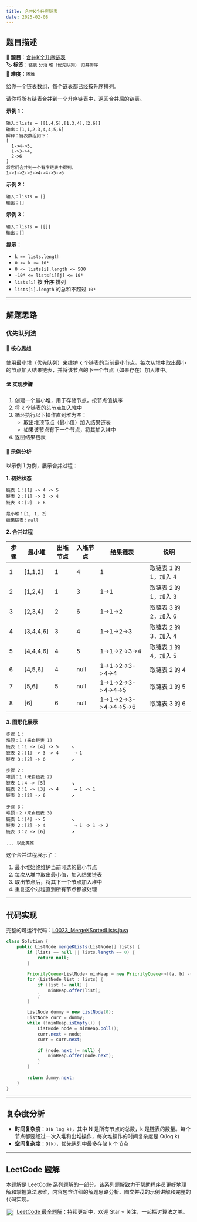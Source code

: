 ```yaml
---
title: 合并K个升序链表
date: 2025-02-08
---
```


## 题目描述

**🔗 题目**：[合并K个升序链表](https://leetcode.cn/problems/merge-k-sorted-lists/)  
**🏷️ 标签**：`链表` `分治` `堆（优先队列）` `归并排序`  
**🔴 难度**：`困难`  

给你一个链表数组，每个链表都已经按升序排列。

请你将所有链表合并到一个升序链表中，返回合并后的链表。

**示例 1：**
```
输入：lists = [[1,4,5],[1,3,4],[2,6]]
输出：[1,1,2,3,4,4,5,6]
解释：链表数组如下：
[
  1->4->5,
  1->3->4,
  2->6
]
将它们合并到一个有序链表中得到。
1->1->2->3->4->4->5->6
```

**示例 2：**
```
输入：lists = []
输出：[]
```

**示例 3：**
```
输入：lists = [[]]
输出：[]
```

**提示：**
- `k == lists.length`
- `0 <= k <= 10⁴`
- `0 <= lists[i].length <= 500`
- `-10⁴ <= lists[i][j] <= 10⁴`
- `lists[i]` 按 **升序** 排列
- `lists[i].length` 的总和不超过 `10⁴`

---

## 解题思路

### 优先队列法

#### 📝 核心思想
使用最小堆（优先队列）来维护 k 个链表的当前最小节点。每次从堆中取出最小的节点加入结果链表，并将该节点的下一个节点（如果存在）加入堆中。

#### 🛠️ 实现步骤
1. 创建一个最小堆，用于存储节点，按节点值排序
2. 将 k 个链表的头节点加入堆中
3. 循环执行以下操作直到堆为空：
   - 取出堆顶节点（最小值）加入结果链表
   - 如果该节点有下一个节点，将其加入堆中
4. 返回结果链表

#### 🧩 示例分析
以示例 1 为例，展示合并过程：

**1. 初始状态**
```text
链表 1：[1] -> 4 -> 5
链表 2：[1] -> 3 -> 4
链表 3：[2] -> 6

最小堆：[1, 1, 2]
结果链表：null
```

**2. 合并过程**

| 步骤 | 最小堆 | 出堆节点 | 入堆节点 | 结果链表 | 说明 |
|-----|--------|---------|----------|----------|-----|
| 1 | [1,1,2] | 1 | 4 | 1 | 取链表 1 的 1，加入 4 |
| 2 | [1,2,4] | 1 | 3 | 1->1 | 取链表 2 的 1，加入 3 |
| 3 | [2,3,4] | 2 | 6 | 1->1->2 | 取链表 3 的 2，加入 6 |
| 4 | [3,4,4,6] | 3 | 4 | 1->1->2->3 | 取链表 2 的 3，加入 4 |
| 5 | [4,4,4,6] | 4 | 5 | 1->1->2->3->4 | 取链表 1 的 4，加入 5 |
| 6 | [4,5,6] | 4 | null | 1->1->2->3->4->4 | 取链表 2 的 4 |
| 7 | [5,6] | 5 | null | 1->1->2->3->4->4->5 | 取链表 1 的 5 |
| 8 | [6] | 6 | null | 1->1->2->3->4->4->5->6 | 取链表 3 的 6 |

**3. 图形化展示**
```text
步骤 1：
堆顶：1 (来自链表 1)
链表 1：1 -> [4] -> 5     ↘
链表 2：[1] -> 3 -> 4      → 1
链表 3：[2] -> 6          ↗

步骤 2：
堆顶：1 (来自链表 2)
链表 1：4 -> [5]          ↘
链表 2：1 -> [3] -> 4      → 1 -> 1
链表 3：[2] -> 6          ↗

步骤 3：
堆顶：2 (来自链表 3)
链表 1：[4] -> 5          ↘
链表 2：[3] -> 4           → 1 -> 1 -> 2
链表 3：2 -> [6]          ↗

... 以此类推
```

这个合并过程展示了：
1. 最小堆始终维护当前可选的最小节点
2. 每次从堆中取出最小值，加入结果链表
3. 取出节点后，将其下一个节点加入堆中
4. 重复这个过程直到所有节点都被处理

---

## 代码实现

完整的可运行代码：[L0023_MergeKSortedLists.java](../src/main/java/L0023_MergeKSortedLists.java)

```java
class Solution {
    public ListNode mergeKLists(ListNode[] lists) {
        if (lists == null || lists.length == 0) {
            return null;
        }
        
        PriorityQueue<ListNode> minHeap = new PriorityQueue<>((a, b) -> a.val - b.val);
        for (ListNode list : lists) {
            if (list != null) {
                minHeap.offer(list);
            }
        }
        
        ListNode dummy = new ListNode(0);
        ListNode curr = dummy;
        while (!minHeap.isEmpty()) {
            ListNode node = minHeap.poll();
            curr.next = node;
            curr = curr.next;
            
            if (node.next != null) {
                minHeap.offer(node.next);
            }
        }
        
        return dummy.next;
    }
}
```

---

## 复杂度分析

- **时间复杂度**：`O(N log k)`，其中 N 是所有节点的总数，k 是链表的数量。每个节点都要经过一次入堆和出堆操作，每次堆操作的时间复杂度是 O(log k)
- **空间复杂度**：`O(k)`，优先队列中最多存储 k 个节点

---

## LeetCode 题解

本题解是 LeetCode 系列题解的一部分。该系列题解致力于帮助程序员更好地理解和掌握算法思维，内容包含详细的解题思路分析、图文并茂的示例讲解和完整的代码实现。

<img src="https://github.githubassets.com/images/modules/logos_page/GitHub-Mark.png" alt="GitHub" width="20" style="vertical-align: middle; margin-right: 5px"> [LeetCode 最全题解](https://github.com/LjyYano/LeetCode)：持续更新中，欢迎 Star ⭐️ 关注，一起探讨算法之美。